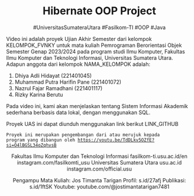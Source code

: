 <h1  align="center">Hibernate OOP Project</h1>
<p  align="center">#UniversitasSumateraUtara #Fasilkom-TI #OOP #Java</p>

Video ini adalah proyek Ujian Akhir Semester dari kelompok KELOMPOK_FVNKY untuk mata kuliah Pemrograman Berorientasi Objek Semester Genap 2023/2024 pada program studi Ilmu Komputer, Fakultas Ilmu Komputer dan Teknologi Informasi, Universitas Sumatera Utara.
Adapun anggota dari kelompok NAMA_KELOMPOK adalah:

1. Dhiya Adli Hidayat (221401045)
2. Muhammad Putra Harifin Pane (221401072) 
3. Nazrul Fajar Ramadhani (221401117)
4. Rizky Karina Berutu

Pada video ini, kami akan menjelaskan tentang Sistem Informasi Akademik sederhana berbasis data lokal, dengan menggunakan SQL.

Proyek UAS ini dapat diunduh menggunakan link berikut LINK_GITHUB 

<code>Proyek ini merupakan pengembangan dari atau merujuk kepada program yang dibangun oleh https://youtu.be/TdDLkv5OZfE?si=O4lBGSL34oZqhvsB</code>

<div align="center">
Fakultas Ilmu Komputer dan Teknologi Informasi
fasilkom-ti.usu.ac.id/en 
instagram.com/fasilkomti_usu 
Universitas Sumatera Utara
usu.ac.id
instagram.com/official.usu

Pengampu Mata Kuliah: Jos Timanta Tarigan
Profil: s.id/27afj
Publikasi: s.id/1ftSK
Youtube: youtube.com/@jostimantatarigan7481
</div>

